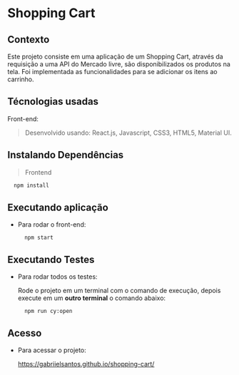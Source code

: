 # Shopping Cart

## Contexto
Este projeto consiste em uma aplicação de um Shopping Cart, através da requisição a uma API do Mercado livre, são disponibilizados os produtos na tela. Foi implementada as funcionalidades para se adicionar os itens ao carrinho.

## Técnologias usadas

Front-end:
> Desenvolvido usando: React.js, Javascript, CSS3, HTML5, Material UI.

## Instalando Dependências

> Frontend
```bash
  npm install
``` 
## Executando aplicação

* Para rodar o front-end:

  ```
    npm start
  ```

## Executando Testes

* Para rodar todos os testes:
  
  Rode o projeto em um terminal com o comando de execução, depois execute em um __outro terminal__ o comando abaixo:
  ```
    npm run cy:open
  ```

## Acesso

* Para acessar o projeto:

  https://gabriielsantos.github.io/shopping-cart/
